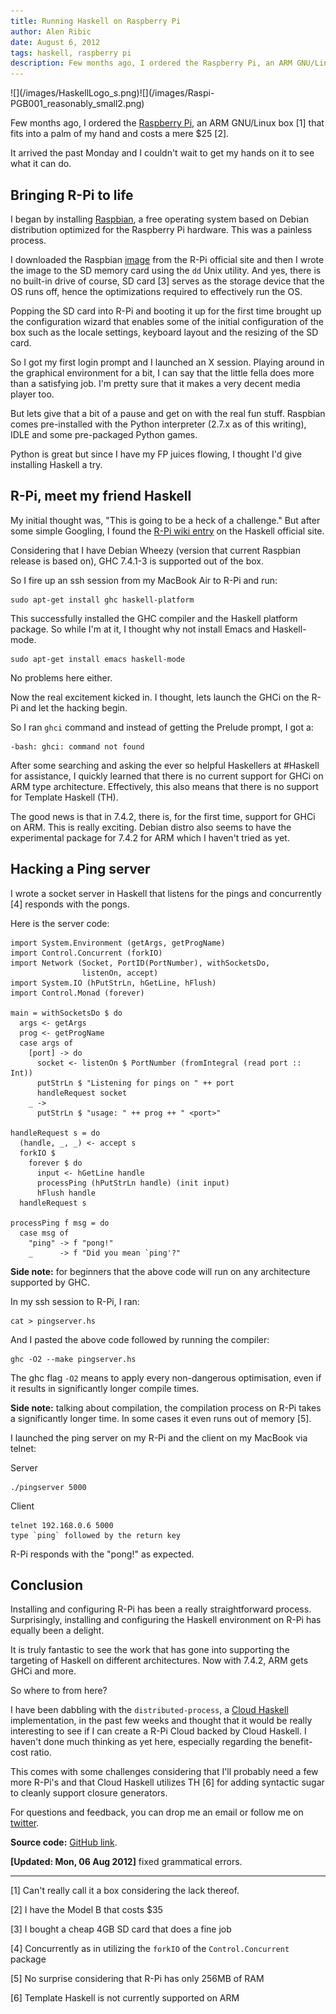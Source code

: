 ```yaml
---
title: Running Haskell on Raspberry Pi
author: Alen Ribic
date: August 6, 2012
tags: haskell, raspberry pi
description: Few months ago, I ordered the Raspberry Pi, an ARM GNU/Linux box that fits into a palm of my hand and costs a mere $25. It arrived the past Monday and I couldn't wait to get my hands on it to see what it can do.
---
```

<div class="figure">
![](/images/HaskellLogo_s.png)![](/images/Raspi-PGB001_reasonably_small2.png)
</div>

Few months ago, I ordered the [Raspberry Pi](http://www.raspberrypi.org/), an ARM GNU/Linux box [1] that fits into a palm of my hand and costs a mere $25 [2].

It arrived the past Monday and I couldn't wait to get my hands on it to see what it can do.

Bringing R-Pi to life
------------

I began by installing [Raspbian](http://www.raspbian.org/), a free operating system based on Debian distribution optimized for the Raspberry Pi hardware.
This was a painless process.

I downloaded the Raspbian [image](http://www.raspberrypi.org/downloads) from the R-Pi official site and then I wrote the image to the SD memory card using the `dd` Unix utility. And yes, there is no built-in drive of course, SD card [3] serves as the storage device that the OS runs off, hence the optimizations required to effectively run the OS.

Popping the SD card into R-Pi and booting it up for the first time brought up the configuration wizard that enables some of the initial configuration of the box such as the locale settings, keyboard layout and the resizing of the SD card.

So I got my first login prompt and I launched an X session.
Playing around in the graphical environment for a bit, I can say that the little fella does more than a satisfying job. I'm pretty sure that it makes a very decent media player too.

But lets give that a bit of a pause and get on with the real fun stuff.
Raspbian comes pre-installed with the Python interpreter (2.7.x as of this writing), IDLE and some pre-packaged Python games.

Python is great but since I have my FP juices flowing, I thought I'd give installing Haskell a try.

R-Pi, meet my friend Haskell
------------

My initial thought was, "This is going to be a heck of a challenge." But after some simple Googling, I found the [R-Pi wiki entry](http://www.haskell.org/haskellwiki/Raspberry_Pi) on the Haskell official site.

Considering that I have Debian Wheezy (version that current Raspbian release is based on), GHC 7.4.1-3 is supported out of the box.

So I fire up an ssh session from my MacBook Air to R-Pi and run:

    sudo apt-get install ghc haskell-platform

This successfully installed the GHC compiler and the Haskell platform package.
So while I'm at it, I thought why not install Emacs and Haskell-mode.

    sudo apt-get install emacs haskell-mode

No problems here either.

Now the real excitement kicked in. I thought, lets launch the GHCi on the R-Pi and let the hacking begin.

So I ran `ghci` command and instead of getting the Prelude prompt, I got a:

    -bash: ghci: command not found

After some searching and asking the ever so helpful Haskellers at #Haskell for assistance, I quickly learned that there is no current support for GHCi on ARM type architecture. Effectively, this also means that there is no support for Template Haskell (TH).

The good news is that in 7.4.2, there is, for the first time, support for GHCi on ARM. This is really exciting. Debian distro also seems to have the experimental package for 7.4.2 for ARM which I haven't tried as yet.

Hacking a Ping server
------------

I wrote a socket server in Haskell that listens for the pings and concurrently [4] responds with the pongs.

Here is the server code:

~~~~~{.haskell}
import System.Environment (getArgs, getProgName)
import Control.Concurrent (forkIO)
import Network (Socket, PortID(PortNumber), withSocketsDo, 
                listenOn, accept)
import System.IO (hPutStrLn, hGetLine, hFlush)
import Control.Monad (forever)

main = withSocketsDo $ do
  args <- getArgs
  prog <- getProgName
  case args of
    [port] -> do
      socket <- listenOn $ PortNumber (fromIntegral (read port :: Int))
      putStrLn $ "Listening for pings on " ++ port
      handleRequest socket
    _ ->
      putStrLn $ "usage: " ++ prog ++ " <port>"

handleRequest s = do
  (handle, _, _) <- accept s
  forkIO $
    forever $ do
      input <- hGetLine handle
      processPing (hPutStrLn handle) (init input)
      hFlush handle
  handleRequest s

processPing f msg = do
  case msg of
    "ping" -> f "pong!"
    _      -> f "Did you mean `ping'?"
~~~~~

**Side note:** for beginners that the above code will run on any architecture supported by GHC.

In my ssh session to R-Pi, I ran:

    cat > pingserver.hs

And I pasted the above code followed by running the compiler:

    ghc -O2 --make pingserver.hs

The ghc flag `-O2` means to apply every non-dangerous optimisation, even if it results in significantly longer compile times.

**Side note:** talking about compilation, the compilation process on R-Pi takes a significantly longer time. In some cases it even runs out of memory [5].

I launched the ping server on my R-Pi and the client on my MacBook via telnet:

Server

    ./pingserver 5000

Client

    telnet 192.168.0.6 5000
    type `ping` followed by the return key

R-Pi responds with the "pong!" as expected.

Conclusion
------------

Installing and configuring R-Pi has been a really straightforward process.
Surprisingly, installing and configuring the Haskell environment on R-Pi has equally been a delight.

It is truly fantastic to see the work that has gone into supporting the targeting of Haskell on different architectures. Now with 7.4.2, ARM gets GHCi and more.

So where to from here? 

I have been dabbling with the `distributed-process`, a [Cloud Haskell](http://research.microsoft.com/en-us/um/people/simonpj/papers/parallel/remote.pdf) implementation, in the past few weeks and thought that it would be really interesting to see if I can create a R-Pi Cloud backed by Cloud Haskell. I haven't done much thinking as yet here, especially regarding the benefit-cost ratio. 

This comes with some challenges considering that I'll probably need a few more R-Pi's and that Cloud Haskell utilizes TH [6] for adding syntactic sugar to cleanly support closure generators.

For questions and feedback, you can drop me an email or follow me on [twitter](https://twitter.com/alenribic).

**Source code:** [GitHub link](https://gist.github.com/3277051).

**[Updated: Mon, 06 Aug 2012]** fixed grammatical errors.

* * *

[1] Can't really call it a box considering the lack thereof.

[2] I have the Model B that costs $35

[3] I bought a cheap 4GB SD card that does a fine job

[4] Concurrently as in utilizing the `forkIO` of the `Control.Concurrent` package

[5] No surprise considering that R-Pi has only 256MB of RAM

[6] Template Haskell is not currently supported on ARM